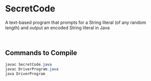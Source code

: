 # SecretCode
A text-based program that prompts for a String literal (of any random length) and output an encoded String literal in Java

</br>

## Commands to Compile
```java
javac SecretCode.java
javac DriverProgram.java
java DriverProgram
```
